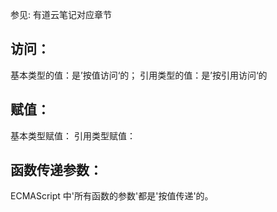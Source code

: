 参见: 有道云笔记对应章节

## 访问：
基本类型的值：是’按值访问‘的；
引用类型的值：是’按引用访问‘的

## 赋值：
基本类型赋值：
引用类型赋值：

## 函数传递参数：
ECMAScript 中'所有函数的参数'都是'按值传递'的。


